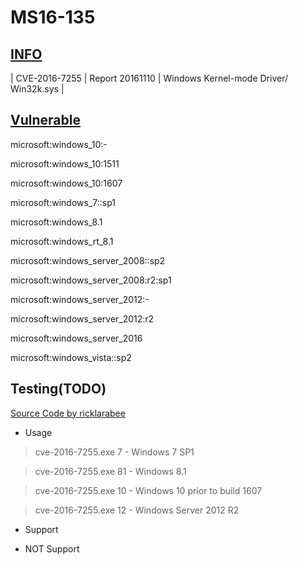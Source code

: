 # MS16-135


## [INFO](https://support.microsoft.com/en-us/help/3199135/ms16-135-security-update-for-windows-kernel-mode-drivers-november-8,-2016)

| CVE-2016-7255 | Report 20161110 | Windows Kernel-mode Driver/ Win32k.sys |


## [Vulnerable](https://web.nvd.nist.gov/view/vuln/detail?vulnId=CVE-2016-7255)

microsoft:windows_10:-

microsoft:windows_10:1511

microsoft:windows_10:1607

microsoft:windows_7::sp1

microsoft:windows_8.1

microsoft:windows_rt_8.1

microsoft:windows_server_2008::sp2

microsoft:windows_server_2008:r2:sp1

microsoft:windows_server_2012:-

microsoft:windows_server_2012:r2

microsoft:windows_server_2016

microsoft:windows_vista::sp2


## Testing(**TODO**)

[Source Code by ricklarabee](https://github.com/rlarabee/exploits/tree/8b9eb646516d7f022a010f28018209f331c28975/cve-2016-7255)

- Usage

> cve-2016-7255.exe 7 - Windows 7 SP1

> cve-2016-7255.exe 81 - Windows 8.1

> cve-2016-7255.exe 10 - Windows 10 prior to build 1607

> cve-2016-7255.exe 12 - Windows Server 2012 R2

- Support

- NOT Support

